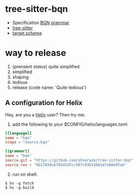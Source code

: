 # tree-sitter-bqn

- Specification [BQN grammar](https://mlochbaum.github.io/BQN/spec/grammar.html)
- [tree-sitter](https://tree-sitter.github.io/tree-sitter/creating-parsers)
- [target scheme](https://github.com/helix-editor/helix/blob/53f47bc47771c94dab51626ca025be28e62eba0c/runtime/themes/solarized_light.toml#L1-L23)

# way to release

1. (prensent status) quite simplified
2. simplified
3. shaping
4. tedious
5. release (code name: 'Quite tedious')

## A configuration for Helix
Hey, are you a [Helix](https://helix-editor.com/) user? Then try me:

1. add the following to your $CONFIG/helix/languages.toml

```toml
[[language]]
name = "bqn"
scope = "source.bqn"

[[grammar]]
name = "bqn"
source.git = "https://github.com/shnarazk/tree-sitter-bqn"
source.rev = "9b17030cb785d1d7cc587c93631661bfa00e9fa6"
```

2. run on shell:

```
$ hx -g fetch
$ hx -g build
```
